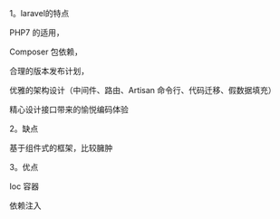 1。laravel的特点

PHP7 的适用，

Composer 包依赖，

合理的版本发布计划，

优雅的架构设计（中间件、路由、Artisan 命令行、代码迁移、假数据填充）

精心设计接口带来的愉悦编码体验

2。缺点

基于组件式的框架，比较臃肿



3。优点

Ioc 容器

依赖注入

